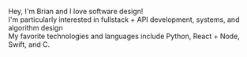 Hey, I'm Brian and I love software design!
<br>
I'm particularly interested in fullstack + API development, systems, and algorithm design
<br>
My favorite technologies and languages include Python, React + Node, Swift, and C.
